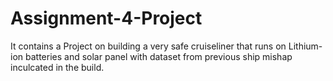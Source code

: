 # Assignment-4-Project
It contains a Project on building a very safe cruiseliner that runs on Lithium-ion batteries and solar panel with dataset from previous ship mishap inculcated in the build.  
